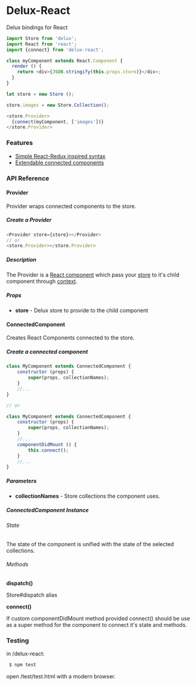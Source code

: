 # Delux-React

Delux bindings for React

```JavaScript
import Store from 'delux';
import React from 'react';
import {connect} from 'delux-react';

class myComponent extends React.Component {
  render () {
    return <div>{JSON.stringify(this.props.store)}</div>;
  }
}

let store = new Store ();

store.images = new Store.Collection();

<store.Provider>
  {connect(myComponent, ['images'])}
</store.Provider>
```

### Features

 - [Simple React-Redux inspired syntax][React-Redux]
 - [Extendable connected components][Subclassing]

### API Reference

#### Provider

Provider wraps connected components to the store.

##### Create a Provider

```JavaScript
<Provider store={store}></Provider>
// or
<store.Provider></store.Provider>
```

##### Description

The Provider is a [React component][React Component] which pass your [store][Delux Store] to it's child component through [context][React Context].

##### Props

 - **store** - Delux store to provide to the child component

#### ConnectedComponent

Creates React Components connected to the store.

##### Create a connected component

```JavaScript
class MyComponent extends ConnectedComponent {
    constructor (props) {
        super(props, collectionNames);
    }
    //...
}

// or

class MyComponent extends ConnectedComponent {
    constructor (props) {
        super(props, collectionNames);
    }
    //...
    componentDidMount () {
        this.connect();
    }
    //...
}
```

##### Parameters

- **collectionNames** - Store collections the component uses.

##### ConnectedComponent Instance

###### State

The state of the component is unified with the state of the selected collections.

###### Methods

**dispatch()**

Store#dispatch alias

**connect()**

If custom componentDidMount method provided connect() should be use as a super method for the component to connect it's state and methods.

### Testing

in /delux-react:

```Bash
 $ npm test
```
open /test/test.html with a modern browser.

[React-Redux]: https://github.com/reactjs/react-redux
[Subclassing]: https://developer.mozilla.org/en-US/docs/Web/JavaScript/Reference/Classes#Sub_classing_with_extends
[Delux Store]: https://github.com/aniddan/delux/blob/master/readme.md#store
[React Component]: [https://facebook.github.io/react/docs/component-api.html]
[React Context]: https://facebook.github.io/react/docs/context.html
